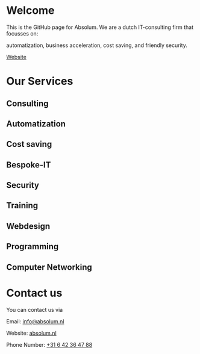 # Welcome
This is the GitHub page for Absolum.
We are a dutch IT-consulting firm that focusses on:

automatization, business acceleration, cost saving, and friendly security.

[Website](https://absolum.nl/)

# Our Services
## Consulting

## Automatization

## Cost saving

## Bespoke-IT

## Security

## Training

## Webdesign

## Programming

## Computer Networking

# Contact us
You can contact us via

Email: [info@absolum.nl](mailto:info@absolum.nl)

Website: [absolum.nl](https://absolum.nl/Contact)

Phone Number: [+31 6 42 36 47 88](tel:+31642364788)

